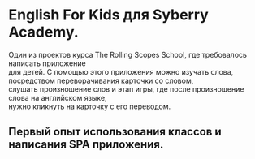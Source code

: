 # English For Kids для Syberry Academy.
  Один из проектов курса The Rolling Scopes School, где требовалось написать приложение  
  для детей. С помощью этого приложения можно изучать слова, посредством переворачивания карточки со словом,  
  слушать произношение слов и этап игры, где после произношение слова на английском языке,   
  нужно кликнуть на карточку с его переводом.

##  Первый опыт использования классов и написания SPA приложения.